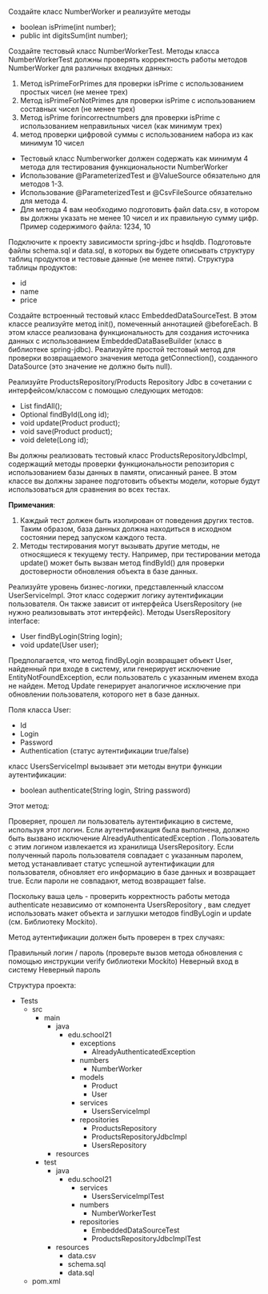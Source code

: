 Создайте класс NumberWorker и реализуйте методы
- boolean isPrime(int number);
- public int digitsSum(int number);

Создайте тестовый класс NumberWorkerTest. Методы класса NumberWorkerTest должны проверять корректность работы методов NumberWorker для различных входных данных:
1. Метод isPrimeForPrimes для проверки isPrime с использованием простых чисел (не менее трех)
2. Метод isPrimeForNotPrimes для проверки isPrime с использованием составных чисел (не менее трех)
3. Метод isPrime forincorrectnumbers для проверки isPrime с использованием неправильных чисел (как минимум трех)
4. метод проверки цифровой суммы с использованием набора из как минимум 10 чисел

- Тестовый класс Numberworker должен содержать как минимум 4 метода для тестирования функциональности NumberWorker
- Использование @ParameterizedTest и @ValueSource обязательно для методов 1-3.
- Использование @ParameterizedTest и @CsvFileSource обязательно для метода 4.
- Для метода 4 вам необходимо подготовить файл data.csv, в котором вы должны указать не менее 10 чисел и их правильную сумму цифр. Пример содержимого файла:
  1234, 10


Подключите к проекту зависимости spring-jdbc и hsqldb. Подготовьте файлы schema.sql и data.sql, в которых вы будете описывать структуру таблиц продуктов и тестовые данные (не менее пяти).
Структура таблицы продуктов:
- id
- name
- price

Создайте встроенный тестовый класс EmbeddedDataSourceTest. В этом классе реализуйте метод init(), помеченный аннотацией @beforeEach. В этом классе реализована функциональность для создания источника данных с использованием EmbeddedDataBaseBuilder (класс в библиотеке spring-jdbc). Реализуйте простой тестовый метод для проверки возвращаемого значения метода getConnection(), созданного DataSource (это значение не должно быть null).


Реализуйте ProductsRepository/Products Repository Jdbc в сочетании с интерфейсом/классом с помощью следующих методов:
- List<Product> findAll();
- Optional<Product> findById(Long id);
- void update(Product product);
- void save(Product product);
- void delete(Long id);

Вы должны реализовать тестовый класс ProductsRepositoryJdbcImpl, содержащий методы проверки функциональности репозитория с использованием базы данных в памяти, описанный ранее. В этом классе вы должны заранее подготовить объекты модели, которые будут использоваться для сравнения во всех тестах.

**Примечания**:
1. Каждый тест должен быть изолирован от поведения других тестов. Таким образом, база данных должна находиться в исходном состоянии перед запуском каждого теста.
2. Методы тестирования могут вызывать другие методы, не относящиеся к текущему тесту. Например, при тестировании метода update() может быть вызван метод findById() для проверки достоверности обновления объекта в базе данных.


Реализуйте уровень бизнес-логики, представленный классом UserServiceImpl. Этот класс содержит логику аутентификации пользователя. Он также зависит от интерфейса UsersRepository (не нужно реализовывать этот интерфейс).
Методы UsersRepository interface:
- User findByLogin(String login);
- void update(User user);

Предполагается, что метод findByLogin возвращает объект User, найденный при входе в систему, или генерирует исключение EntityNotFoundException, если пользователь с указанным именем входа не найден. Метод Update генерирует аналогичное исключение при обновлении пользователя, которого нет в базе данных.

Поля класса User:
- Id
- Login
- Password
- Authentication (статус аутентификации true/false)

класс UsersServiceImpl вызывает эти методы внутри функции аутентификации:
- boolean authenticate(String login, String password)

Этот метод:

Проверяет, прошел ли пользователь аутентификацию в системе, используя этот логин. Если аутентификация была выполнена, должно быть вызвано исключение AlreadyAuthenticatedException .
Пользователь с этим логином извлекается из хранилища UsersRepository.
Если полученный пароль пользователя совпадает с указанным паролем, метод устанавливает статус успешной аутентификации для пользователя, обновляет его информацию в базе данных и возвращает true. Если пароли не совпадают, метод возвращает false.

Поскольку ваша цель - проверить корректность работы метода authenticate независимо от компонента UsersRepository , вам следует использовать макет объекта и заглушки методов findByLogin и update (см. Библиотеку Mockito).

Метод аутентификации должен быть проверен в трех случаях:

Правильный логин / пароль (проверьте вызов метода обновления с помощью инструкции verify библиотеки Mockito)
Неверный вход в систему
Неверный пароль

Структура проекта:

- Tests
  - src
    - main
      - java
        - edu.school21
          - exceptions
            - AlreadyAuthenticatedException
          - numbers
            - NumberWorker
          - models
            - Product
            - User
          - services
            - UsersServiceImpl
          - repositories
            - ProductsRepository
            - ProductsRepositoryJdbcImpl
            - UsersRepository
      - resources
    - test
      - java
        - edu.school21
          - services
            - UsersServiceImplTest
          - numbers
            - NumberWorkerTest
          - repositories
            - EmbeddedDataSourceTest
            - ProductsRepositoryJdbcImplTest
      - resources
          -	data.csv
          -	schema.sql
          -	data.sql
  - pom.xml
